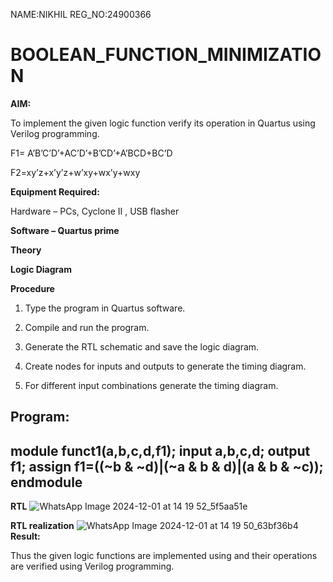 NAME:NIKHIL
REG_NO:24900366

# BOOLEAN_FUNCTION_MINIMIZATION

**AIM:**

To implement the given logic function verify its operation in Quartus using Verilog programming.

F1= A’B’C’D’+AC’D’+B’CD’+A’BCD+BC’D 

F2=xy’z+x’y’z+w’xy+wx’y+wxy

**Equipment Required:**

Hardware – PCs, Cyclone II , USB flasher

**Software – Quartus prime**

**Theory**

**Logic Diagram**

**Procedure**

1.	Type the program in Quartus software.

2.	Compile and run the program.

3.	Generate the RTL schematic and save the logic diagram.

4.	Create nodes for inputs and outputs to generate the timing diagram.

5.	For different input combinations generate the timing diagram.


**Program:**
---
module funct1(a,b,c,d,f1);
input a,b,c,d;
output f1;
assign f1=((~b & ~d)|(~a & b & d)|(a & b & ~c));
endmodule
---


**RTL**
![WhatsApp Image 2024-12-01 at 14 19 52_5f5aa51e](https://github.com/user-attachments/assets/a9bb13e2-2ff8-4c45-8e8a-7a9d458657eb)

**RTL realization**
  ![WhatsApp Image 2024-12-01 at 14 19 50_63bf36b4](https://github.com/user-attachments/assets/43a8045e-404c-4396-918f-6c926257978e)
**Result:**

Thus the given logic functions are implemented using and their operations are verified using Verilog programming.

